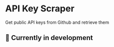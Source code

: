 # API Key Scraper
Get public API keys from Github and retrieve them 

## 🔨 Currently in development
